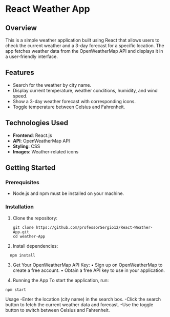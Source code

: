 # React Weather App

## Overview
This is a simple weather application built using React that allows users to check the current weather and a 3-day forecast for a specific location. The app fetches weather data from the OpenWeatherMap API and displays it in a user-friendly interface.

## Features
- Search for the weather by city name.
- Display current temperature, weather conditions, humidity, and wind speed.
- Show a 3-day weather forecast with corresponding icons.
- Toggle temperature between Celsius and Fahrenheit.

## Technologies Used
- **Frontend**: React.js
- **API**: OpenWeatherMap API
- **Styling**: CSS
- **Images**: Weather-related icons

## Getting Started

### Prerequisites
- Node.js and npm must be installed on your machine.

### Installation
1. Clone the repository:
   ```
   git clone https://github.com/professorSergio12/React-Weather-App.git
   cd weather-App
   ```

2. Install dependencies:
```
  npm install
```

3. Get Your OpenWeatherMap API Key:
•	Sign up on OpenWeatherMap to create a free account.
•	Obtain a free API key to use in your application.

4. Running the App
To start the application, run:
```
npm start
```

Usage
-Enter the location (city name) in the search box.
-Click the search button to fetch the current weather data and forecast.
-Use the toggle button to switch between Celsius and Fahrenheit.
